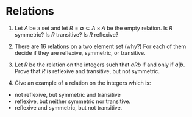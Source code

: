 # Relations

1. Let $A$ be a set and let $R=\emptyset\subset A\times A$ be the empty relation. Is $R$ symmetric?
Is $R$ transitive? Is $R$ reflexive?

2. There are $16$ relations on a two element set (why?) For each of them decide if they are reflexive,
symmetric, or transitive. 

3. Let $R$ be the relation on the integers such that $aRb$ if and only if $a|b$.  Prove that $R$ is
reflexive and transitive, but not symmetric. 

4. Give an example of a relation on the integers which is:
- not reflexive, but symmetric and transitive
- reflexive, but neither symmetric nor transitive. 
- reflexive and symmetric, but not transitive. 